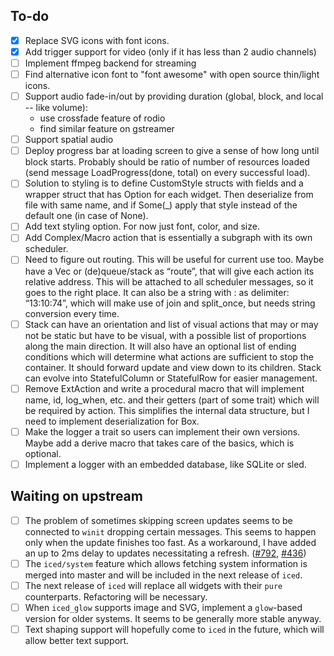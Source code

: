## To-do

- [x] Replace SVG icons with font icons.
- [x] Add trigger support for video (only if it has less than 2 audio channels)
- [ ] Implement ffmpeg backend for streaming
- [ ] Find alternative icon font to "font awesome" with open source thin/light icons. 
- [ ] Support audio fade-in/out by providing duration (global, block, and local -- like volume):
    - use crossfade feature of rodio
    - find similar feature on gstreamer
- [ ] Support spatial audio
- [ ] Deploy progress bar at loading screen to give a sense of how long until block starts. Probably should be ratio of number of resources loaded (send message LoadProgress(done, total) on every successful load).
- [ ] Solution to styling is to define CustomStyle structs with fields and a wrapper struct that has Option<T>  for each widget. Then deserialize from file with same name, and if Some(_) apply that style instead of the default one (in case of None).
- [ ] Add text styling option. For now just font, color, and size.
- [ ] Add Complex/Macro action that is essentially a subgraph with its own scheduler.
- [ ] Need to figure out routing. This will be useful for current use too. Maybe have a Vec<usize> or (de)queue/stack as “route”, that will give each action its relative address. This will be attached to all scheduler messages, so it goes to the right place. It can also be a string with : as delimiter: “13:10:74”, which will make use of join and split_once, but needs string conversion every time.
- [ ] Stack can have an orientation and list of visual actions that may or may not be static but have to be visual, with a possible list of proportions along the main direction. It will also have an optional list of ending conditions which will determine what actions are sufficient to stop the container. It should forward update and view down to its children. Stack can evolve into StatefulColumn or StatefulRow for easier management.
- [ ] Remove ExtAction and write a procedural macro that will implement name, id, log_when, etc. and their getters (part of some trait) which will be required by action. This simplifies the internal data structure, but I need to implement deserialization for Box<dyn Action>.
- [ ] Make the logger a trait so users can implement their own versions. Maybe add a derive macro that takes care of the basics, which is optional.
- [ ] Implement a logger with an embedded database, like SQLite or sled.

## Waiting on upstream

- [ ] The problem of sometimes skipping screen updates seems to be connected to `winit` dropping certain messages. This seems to happen only when the update finishes too fast. As a workaround, I have added an up to 2ms delay to updates necessitating a refresh. ([#792](https://github.com/iced-rs/iced/issues/792), [#436](https://github.com/iced-rs/iced/issues/436))   
- [ ] The `iced/system` feature which allows fetching system information is merged into master and will be included in the next release of `iced`.
- [ ] The next release of `iced` will replace all widgets with their `pure` counterparts. Refactoring will be necessary. 
- [ ] When `iced_glow` supports image and SVG, implement a `glow`-based version for older systems. It seems to be generally more stable anyway.
- [ ] Text shaping support will hopefully come to `iced` in the future, which will allow better text support.
